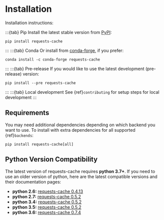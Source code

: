 # Installation
Installation instructions:

:::{tab} Pip
Install the latest stable version from [PyPI](https://pypi.org/project/requests-cache/):
```
pip install requests-cache
```
:::
:::{tab} Conda
Or install from [conda-forge](https://anaconda.org/conda-forge/requests-cache), if you prefer:
```
conda install -c conda-forge requests-cache
```
:::
:::{tab} Pre-release
If you would like to use the latest development (pre-release) version:
```
pip install --pre requests-cache
```
:::
:::{tab} Local development
See {ref}`contributing` for setup steps for local development
:::

## Requirements
You may need additional dependencies depending on which backend you want to use. To install with
extra dependencies for all supported {ref}`backends`:
```
pip install requests-cache[all]
```

## Python Version Compatibility
The latest version of requests-cache requires **python 3.7+**. If you need to use an older version
of python, here are the latest compatible versions and their documentation pages:

* **python 2.6:** [requests-cache 0.4.13](https://requests-cache.readthedocs.io/en/v0.4.13)
* **python 2.7:** [requests-cache 0.5.2](https://requests-cache.readthedocs.io/en/v0.5.0)
* **python 3.4:** [requests-cache 0.5.2](https://requests-cache.readthedocs.io/en/v0.5.0)
* **python 3.5:** [requests-cache 0.5.2](https://requests-cache.readthedocs.io/en/v0.5.0)
* **python 3.6:** [requests-cache 0.7.4](https://requests-cache.readthedocs.io/en/v0.7.4)

